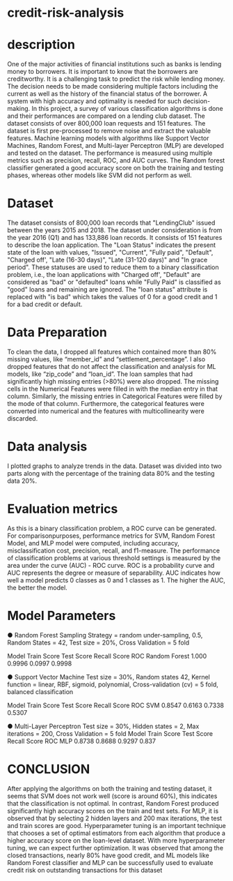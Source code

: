 # credit-risk-analysis
# description
One of the major activities of financial institutions such as banks is lending money to borrowers. It is important to know that the borrowers are creditworthy. It is a challenging task to predict the risk while lending money. The decision needs to be made considering multiple factors including the current as well as the history of the financial status of the borrower. A system with high accuracy and optimality is needed for such decision-making. In this project, a survey of various classification algorithms is done and their performances are compared on a lending club dataset. The dataset consists of over 800,000 loan requests and 151 features. The dataset is first pre-processed to remove noise and extract the valuable features. Machine learning models with algorithms like Support Vector Machines, Random Forest, and Multi-layer Perceptron (MLP) are developed and tested on the dataset. The performance is measured using multiple metrics such as precision, recall, ROC, and AUC curves. The Random forest classifier generated a good accuracy score on both the training and testing phases, whereas other models like SVM did not perform as well.

# Dataset
The dataset consists of 800,000 loan records that "LendingClub" issued between the
years 2015 and 2018. The dataset under consideration is from the year 2016 (Q1) and has  133,886 loan records. It consists of 151 features to describe the loan application. The "Loan Status" indicates the present state of the loan with values, "Issued", "Current", "Fully paid", "Default", "Charged off', "Late (16-30 days)", "Late (31-120 days)" and "In grace period". These statuses are used to reduce them to a binary classification problem, i.e., the loan applications with "Charged off', "Default" are considered as "bad" or "defaulted" loans while "Fully Paid" is classified as "good" loans and remaining are ignored. The "Ioan status" attribute is replaced with "is bad" which takes the values of 0 for a good credit and 1 for a bad credit or default.

# Data Preparation
To clean the data, I dropped all features which contained more than 80% missing values, like “member_id” and “settlement_percentage”. I also dropped features that do not affect the classification and analysis for ML models, like “zip_code” and “loan_id”. The loan samples that had significantly high missing entries (>80%) were also dropped. The missing cells in the Numerical Features were filled in with the median entry in that column. Similarly, the missing entries in Categorical Features were filled by the mode of that column. Furthermore, the categorical features were converted into numerical and the features with multicollinearity were discarded.

# Data analysis
I plotted graphs to analyze trends in the data. Dataset was divided into two parts along with the percentage of the training data 80% and the testing data 20%.

# Evaluation metrics
As this is a binary classification problem, a ROC curve can be generated. For comparisonpurposes, performance metrics for SVM, Random Forest Model, and MLP model were computed, including accuracy, misclassification cost, precision, recall, and f1-measure. The performance of classification problems at various threshold settings is measured by the area under the curve (AUC) - ROC curve. ROC is a probability curve and AUC
represents the degree or measure of separability. AUC indicates how well a model predicts 0 classes as 0 and 1 classes as 1. The higher the AUC, the better the model.

# Model Parameters
● Random Forest
Sampling Strategy = random under-sampling, 0.5, Random States = 42,
Test size = 20%, Cross Validation = 5 fold

Model          Train Score Test Score Recall Score ROC
Random Forest  1.000       0.9996     0.0997       0.9998

● Support Vector Machine
Test size = 30%, Random states 42, Kernel function = linear, RBF, sigmoid,
polynomial, Cross-validation (cv) = 5 fold, balanced classification

Model Train Score Test Score Recall Score ROC
SVM   0.8547      0.6163     0.7338       0.5307


● Multi-Layer Perceptron
Test size = 30%, Hidden states = 2, Max iterations = 200, Cross Validation
= 5 fold
Model Train Score Test Score Recall Score ROC
MLP   0.8738      0.8688     0.9297       0.837


# CONCLUSION
After applying the algorithms on both the training and testing dataset, it seems that SVM does not work well (score is around 60%), this indicates that the classification is not optimal. In contrast, Random Forest produced significantly high accuracy scores on the train and test sets. For MLP, it is observed that by selecting 2 hidden layers and 200 max iterations, the test and train scores are good. Hyperparameter tuning is an important technique that chooses a set of optimal estimators from each algorithm that produce a higher accuracy score on the loan-level dataset. With more hyperparameter tuning, we can expect further optimization. It was observed that among the closed transactions, nearly 80% have good credit, and ML models like Random Forest classifier and MLP can be successfully used to evaluate credit risk on outstanding transactions for this dataset
